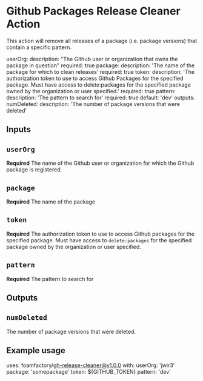 # Github Packages Release Cleaner Action

This action will remove all releases of a package (i.e. package versions) that
contain a specific pattern.

userOrg:
  description: "The Github user or organization that owns the package in question"
  required: true
package:
  description: 'The name of the package for which to clean releases'
  required: true
token:
  description: 'The authorization token to use to access Github Packages for the specified package. Must have access to delete:packages for the specified package owned by the organization or user specified.'
  required: true
pattern:
    description: 'The pattern to search for'
    required: true
    default: 'dev'
outputs:
numDeleted:
  description: 'The number of package versions that were deleted'

## Inputs

## `userOrg`

**Required** The name of the Github user or organization for which the Github
package is registered.

## `package`

**Required** The name of the package

## `token`

**Required** The authorization token to use to access Github packages for the
specified package. Must have access to `delete:packages` for the specified
package owned by the organization or user specified.

## `pattern`

**Required** The pattern to search for

## Outputs

## `numDeleted`

The number of package versions that were deleted.

## Example usage

uses: foamfactory/gh-release-cleaner@v1.0.0
with:
  userOrg: 'jwir3'
  package: 'somepackage'
  token: ${GITHUB_TOKEN}
  pattern: 'dev'

